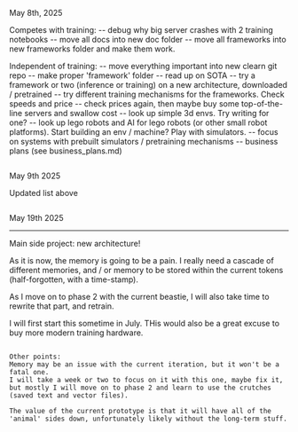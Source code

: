 May 8th, 2025

Competes with training:
 -- debug why big server crashes with 2 training notebooks
 -- move all docs into new doc folder
 -- move all frameworks into new frameworks folder and make them work.

Independent of training:
 -- move everything important into new clearn git repo
 -- make proper 'framework' folder
 -- read up on SOTA
 -- try a framework or two (inference or training) on a new architecture, downloaded / pretrained
 -- try different training mechanisms for the frameworks. Check speeds and price
    -- check prices again, then maybe buy some top-of-the-line servers and swallow cost
 -- look up simple 3d envs. Try writing for one?
 -- look up lego robots and AI for lego robots (or other small robot platforms). Start building an env / machine? Play with simulators.
    -- focus on systems with prebuilt simulators / pretraining mechanisms
 -- business plans (see business_plans.md)

~~~~~~~~~~~~~~~~~~~~~~~~~~~~~~~~~~~~~~~~~~~~~~~~~
~~~~~~~~~~~~~~~~~~~~~~~~~~~~~~~~~~~~~~~~~~~~~~~~~

May 9th 2025

Updated list above

~~~~~~~~~~~~~~~~~~~~~~~~~~~~~~~~~~~~~~~~~~~~~~~~~
~~~~~~~~~~~~~~~~~~~~~~~~~~~~~~~~~~~~~~~~~~~~~~~~~

May 19th 2025

******
Main side project: new architecture!

As it is now, the memory is going to be a pain.
I really need a cascade of different memories, and / or memory to be stored within the current tokens (half-forgotten, with a time-stamp).

As I move on to phase 2 with the current beastie, I will also take time to rewrite that part, and retrain.

I will first start this sometime in July.
THis would also be a great excuse to buy more modern training hardware.

~~~~~~~~

Other points:
Memory may be an issue with the current iteration, but it won't be a fatal one.
I will take a week or two to focus on it with this one, maybe fix it, but mostly I will move on to phase 2 and learn to use the crutches (saved text and vector files).

The value of the current prototype is that it will have all of the 'animal' sides down, unfortunately likely without the long-term stuff.

